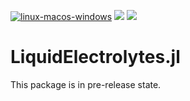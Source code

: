 [![linux-macos-windows](https://github.com/j-fu/LiquidElectrolytes.jl/actions/workflows/ci.yml/badge.svg)](https://github.com/j-fu/LiquidElectrolytes.jl/actions/workflows/ci.yml)
[![](https://img.shields.io/badge/docs-dev-blue.svg)](https://j-fu.github.io/LiquidElectrolytes.jl/dev)
[![](https://img.shields.io/badge/docs-stable-blue.svg)](https://j-fu.github.io/LiquidElectrolytes.jl/stable)


LiquidElectrolytes.jl
=====================
This package is in pre-release state.


